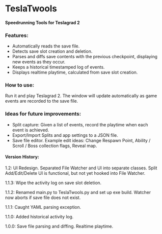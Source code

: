 # TeslaTwools

#### Speedrunning Tools for Teslagrad 2

### Features:
* Automatically reads the save file.
* Detects save slot creation and deletion.
* Parses and diffs save contents with the previous checkpoint, displaying new events as they occur.
* Keeps a historical timestamped log of events. 
* Displays realtime playtime, calculated from save slot creation.

### How to use:
Run it and play Teslagrad 2. The window will update automatically as game events are recorded to the save file.

### Ideas for future improvements:
* Split capture: Given a list of events, record the playtime when each event is achieved. 
* Export/Import Splits and app settings to a JSON file.
* Save file editor. Example edit ideas: Change Respawn Point, Ability / Scroll / Boss collection flags, Reveal map.

#### Version History:
1.2: UI Redesign. Separated File Watcher and UI into separate classes. Split Add/Edit/Delete UI is functional, but not yet hooked into File Watcher.

1.1.3: Wipe the activity log on save slot deletion.

1.1.2: Renamed main.py to TeslaTwools.py and set up exe build. Watcher now aborts if save file does not exist.

1.1.1: Caught YAML parsing exception.

1.1.0: Added historical activity log.

1.0.0: Save file parsing and diffing. Realtime playtime.